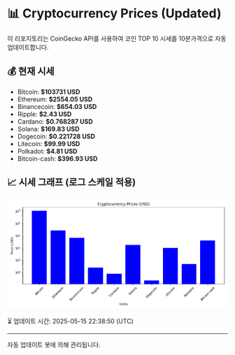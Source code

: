 
# 📊 Cryptocurrency Prices (Updated)

이 리포지토리는 CoinGecko API를 사용하여 코인 TOP 10 시세를 10분가격으로 자동 업데이트합니다.

## 💰 현재 시세
- Bitcoin: **$103731 USD**
- Ethereum: **$2554.05 USD**
- Binancecoin: **$654.03 USD**
- Ripple: **$2.43 USD**
- Cardano: **$0.768287 USD**
- Solana: **$169.83 USD**
- Dogecoin: **$0.221728 USD**
- Litecoin: **$99.99 USD**
- Polkadot: **$4.81 USD**
- Bitcoin-cash: **$396.93 USD**

## 📈 시세 그래프 (로그 스케일 적용)
![Crypto Prices](crypto_prices.png)

⏳ 업데이트 시간: 2025-05-15 22:38:50 (UTC)

---
자동 업데이트 봇에 의해 관리됩니다.
